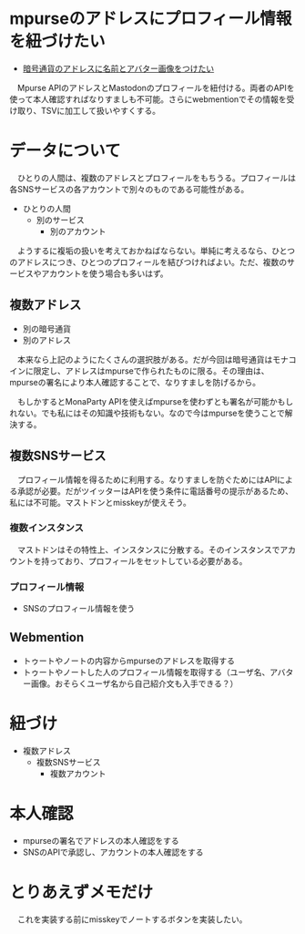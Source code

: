 # mpurseのアドレスにプロフィール情報を紐づけたい

* [暗号通貨のアドレスに名前とアバター画像をつけたい][]

[暗号通貨のアドレスに名前とアバター画像をつけたい]:https://monaledge.com/article/392

　Mpurse APIのアドレスとMastodonのプロフィールを紐付ける。両者のAPIを使って本人確認すればなりすましも不可能。さらにwebmentionでその情報を受け取り、TSVに加工して扱いやすくする。

[mpurse.getAddress]:https://github.com/tadajam/mpurse#getaddress
[mpurse.sendAsset]:https://github.com/tadajam/mpurse#sendasset
[mpurse.signMessage]:https://github.com/tadajam/mpurse#signmessage

# データについて

　ひとりの人間は、複数のアドレスとプロフィールをもちうる。プロフィールは各SNSサービスの各アカウントで別々のものである可能性がある。

* ひとりの人間
    * 別のサービス
        * 別のアカウント

　ようするに複垢の扱いを考えておかねばならない。単純に考えるなら、ひとつのアドレスにつき、ひとつのプロフィールを結びつければよい。ただ、複数のサービスやアカウントを使う場合も多いはず。

## 複数アドレス

* 別の暗号通貨
* 別のアドレス　

　本来なら上記のようにたくさんの選択肢がある。だが今回は暗号通貨はモナコインに限定し、アドレスはmpurseで作られたものに限る。その理由は、mpurseの署名により本人確認することで、なりすましを防げるから。

　もしかするとMonaParty APIを使えばmpurseを使わずとも署名が可能かもしれない。でも私にはその知識や技術もない。なので今はmpurseを使うことで解決する。

## 複数SNSサービス

　プロフィール情報を得るために利用する。なりすましを防ぐためにはAPIによる承認が必要。だがツイッターはAPIを使う条件に電話番号の提示があるため、私には不可能。マストドンとmisskeyが使えそう。

### 複数インスタンス

　マストドンはその特性上、インスタンスに分散する。そのインスタンスでアカウントを持っており、プロフィールをセットしている必要がある。

### プロフィール情報

* SNSのプロフィール情報を使う

## Webmention

* トゥートやノートの内容からmpurseのアドレスを取得する
* トゥートやノートした人のプロフィール情報を取得する（ユーザ名、アバター画像。おそらくユーザ名から自己紹介文も入手できる？）

# 紐づけ

* 複数アドレス
    * 複数SNSサービス
        * 複数アカウント

# 本人確認

* mpurseの署名でアドレスの本人確認をする
* SNSのAPIで承認し、アカウントの本人確認をする

# とりあえずメモだけ

　これを実装する前にmisskeyでノートするボタンを実装したい。


